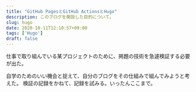```yaml
---
title: "GitHub PagesとGitHub ActionsとHugo"
description: このブログを開設した目的について。
slug: hugo
date: 2020-10-11T12:10:57+09:00
tags: ['Hugo']
draft: false
---
```


仕事で取り組んでいる某プロジェクトのために、掲題の技術を急遽検証する必要が出た。

自学のためのいい機会と捉えて、自分のブログをその仕組みで組んでみようと考えた。
検証の記録をかねて、記録を試みる。いったんここまで。
